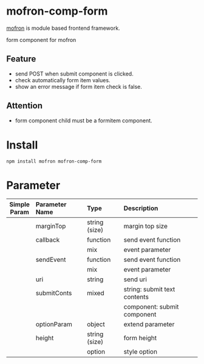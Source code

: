 # mofron-comp-form
[mofron](https://mofron.github.io/mofron/) is module based frontend framework.

form component for mofron

## Feature
 - send POST when submit component is clicked.
 - check automatically form item values.
 - show an error message if form item check is false.
## Attention
 - form component child must be a formitem component.

# Install
```
npm install mofron mofron-comp-form
```

# Parameter

|Simple<br>Param | Parameter Name | Type | Description |
|:--------------:|:---------------|:-----|:------------|
| | marginTop | string (size) | margin top size |
| | callback | function | send event function |
| | | mix | event parameter |
| | sendEvent | function | send event function |
| | | mix | event parameter |
| | uri | string | send uri |
| | submitConts | mixed | string: submit text contents |
| | | | component: submit component |
| | optionParam | object | extend parameter |
| | height | string (size) | form height |
| | | option | style option |

